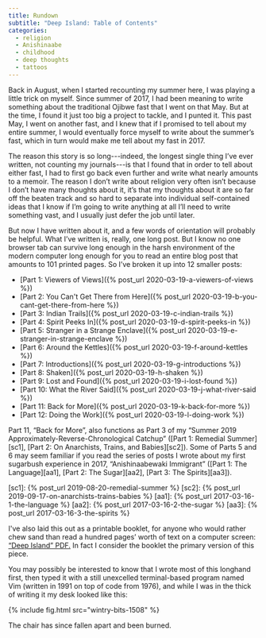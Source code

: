 ```yaml
---
title: Rundown
subtitle: "Deep Island: Table of Contents"
categories:
  - religion
  - Anishinaabe
  - childhood
  - deep thoughts
  - tattoos
---
```


Back in August, when I started recounting my summer here, I was playing a little trick on myself.
Since summer of 2017, I had been meaning to write something about the traditional Ojibwe fast that
I went on that May. But at the time, I found it just too big a project to tackle, and I punted it.
This past May, I went on another fast, and I knew that if I promised to tell about my entire
summer, I would eventually force myself to write about the summer’s fast, which in turn would make
me tell about my fast in 2017.

The reason this story is so long---indeed, the longest single thing I’ve ever written, not counting
my journals---is that I found that in order to tell about either fast, I had to first go back even
further and write what nearly amounts to a memoir. The reason I don’t write about religion very
often isn’t because I don’t have many thoughts about it, it’s that my thoughts about it are so far off
the beaten track and so hard to separate into individual self-contained ideas that I know if I’m going
to write anything at all I’ll need to write something vast, and I usually just defer the job until
later.

But now I have written about it, and a few words of orientation will probably be helpful. What I’ve
written is, really, one long post. But I know no one browser tab can survive long enough in the
harsh environment of the modern computer long enough for you to read an entire blog post that
amounts to 101 printed pages. So I’ve broken it up into 12 smaller posts:

* [Part 1: Viewers of Views]({% post_url 2020-03-19-a-viewers-of-views %})
* [Part 2: You Can't Get There from Here]({% post_url 2020-03-19-b-you-cant-get-there-from-here %})
* [Part 3: Indian Trails]({% post_url 2020-03-19-c-indian-trails %})
* [Part 4: Spirit Peeks In]({% post_url 2020-03-19-d-spirit-peeks-in %})
* [Part 5: Stranger in a Strange Enclave]({% post_url 2020-03-19-e-stranger-in-strange-enclave %})
* [Part 6: Around the Kettles]({% post_url 2020-03-19-f-around-kettles %})
* [Part 7: Introductions]({% post_url 2020-03-19-g-introductions %})
* [Part 8: Shaken]({% post_url 2020-03-19-h-shaken %})
* [Part 9: Lost and Found]({% post_url 2020-03-19-i-lost-found %})
* [Part 10: What the River Said]({% post_url 2020-03-19-j-what-river-said %})
* [Part 11: Back for More]({% post_url 2020-03-19-k-back-for-more %})
* [Part 12: Doing the Work]({% post_url 2020-03-19-l-doing-work %})

Part 11, “Back for More”, also functions as Part 3 of my “Summer 2019
Approximately-Reverse-Chronological Catchup” ([Part 1: Remedial Summer][sc1], [Part 2: On
Anarchists, Trains, and Babies][sc2]). Some of Parts 5 and 6 may seem familiar if you read the
series of posts I wrote about my first sugarbush experience in 2017, “Anishinaabewaki Immigrant”
([Part 1: The Language][aa1], [Part 2: The Sugar][aa2], [Part 3: The Spirits][aa3]).

[sc1]: {% post_url 2019-08-20-remedial-summer %}
[sc2]: {% post_url 2019-09-17-on-anarchists-trains-babies %}
[aa1]: {% post_url 2017-03-16-1-the-language %}
[aa2]: {% post_url 2017-03-16-2-the-sugar %}
[aa3]: {% post_url 2017-03-16-3-the-spirits %}

I've also laid this out as a printable booklet, for anyone who would rather chew sand than read
a hundred pages’ worth of text on a computer screen: [“Deep Island” PDF.](/assets/pdf/DeepIsland.pdf)
In fact I consider the booklet the primary version of this piece.

You may possibly be interested to know that I wrote most of this longhand first, then typed it with
a still unexcelled terminal-based program named Vim (written in 1991 on top of code from 1976), and 
while I was in the thick of writing it my desk looked like this:

{% include fig.html src="wintry-bits-1508" %}

The chair has since fallen apart and been burned.
